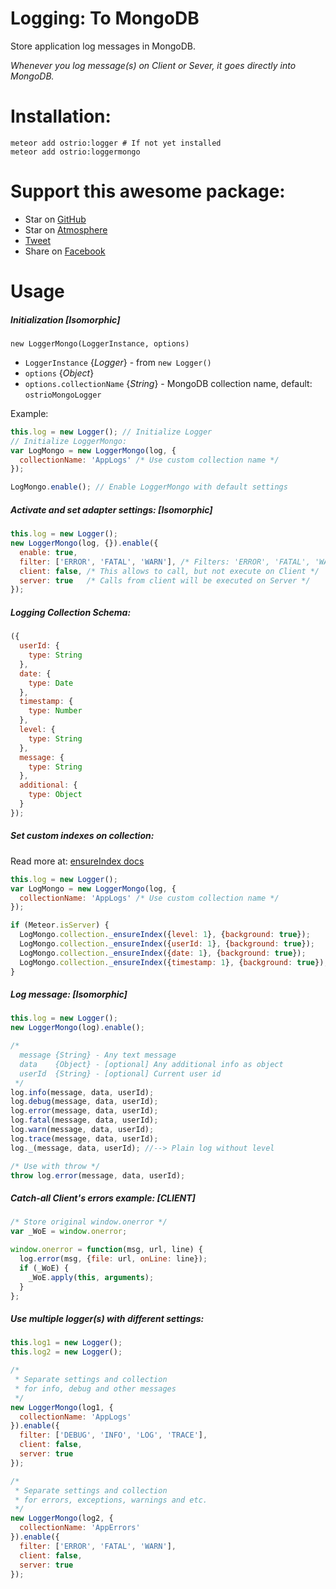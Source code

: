 Logging: To MongoDB
========
Store application log messages in MongoDB.

*Whenever you log message(s) on Client or Sever, it goes directly into MongoDB.*

Installation:
========
```shell
meteor add ostrio:logger # If not yet installed
meteor add ostrio:loggermongo
```

Support this awesome package:
========
 - Star on [GitHub](https://github.com/VeliovGroup/Meteor-logger-mongo)
 - Star on [Atmosphere](https://atmospherejs.com/ostrio/loggermongo)
 - [Tweet](https://twitter.com/share?url=https://github.com/VeliovGroup/Meteor-logger-mongo&text=Store%20%23meteorjs%20log%20messages%20(from%20Client%20%26%20Server)%20in%20MongoDB%20%23javascript%20%23programming%20%23webdev%20via%20%40VeliovGroup)
 - Share on [Facebook](https://www.facebook.com/sharer.php?u=https://github.com/VeliovGroup/Meteor-logger-mongo)

Usage
========
##### Initialization [*Isomorphic*]
`new LoggerMongo(LoggerInstance, options)`
 - `LoggerInstance` {*Logger*} - from `new Logger()`
 - `options` {*Object*}
 - `options.collectionName` {*String*} - MongoDB collection name, default: `ostrioMongoLogger`

Example:
```javascript
this.log = new Logger(); // Initialize Logger
// Initialize LoggerMongo:
var LogMongo = new LoggerMongo(log, {
  collectionName: 'AppLogs' /* Use custom collection name */
});

LogMongo.enable(); // Enable LoggerMongo with default settings
```

##### Activate and set adapter settings: [*Isomorphic*]
```javascript
this.log = new Logger();
new LoggerMongo(log, {}).enable({
  enable: true,
  filter: ['ERROR', 'FATAL', 'WARN'], /* Filters: 'ERROR', 'FATAL', 'WARN', 'DEBUG', 'INFO', 'TRACE', '*' */
  client: false, /* This allows to call, but not execute on Client */
  server: true   /* Calls from client will be executed on Server */
});
```

##### Logging Collection Schema:
```javascript
({
  userId: {
    type: String
  },
  date: {
    type: Date
  },
  timestamp: {
    type: Number
  },
  level: {
    type: String
  },
  message: {
    type: String
  },
  additional: {
    type: Object
  }
});
```

##### Set custom indexes on collection:
Read more at: [ensureIndex docs](https://docs.mongodb.org/manual/reference/method/db.collection.ensureIndex/)
```javascript
this.log = new Logger();
var LogMongo = new LoggerMongo(log, {
  collectionName: 'AppLogs' /* Use custom collection name */
});

if (Meteor.isServer) {
  LogMongo.collection._ensureIndex({level: 1}, {background: true});
  LogMongo.collection._ensureIndex({userId: 1}, {background: true});
  LogMongo.collection._ensureIndex({date: 1}, {background: true});
  LogMongo.collection._ensureIndex({timestamp: 1}, {background: true});
}
```

##### Log message: [*Isomorphic*]
```javascript
this.log = new Logger();
new LoggerMongo(log).enable();

/*
  message {String} - Any text message
  data    {Object} - [optional] Any additional info as object
  userId  {String} - [optional] Current user id
 */
log.info(message, data, userId);
log.debug(message, data, userId);
log.error(message, data, userId);
log.fatal(message, data, userId);
log.warn(message, data, userId);
log.trace(message, data, userId);
log._(message, data, userId); //--> Plain log without level

/* Use with throw */
throw log.error(message, data, userId);
```

##### Catch-all Client's errors example: [*CLIENT*]
```javascript
/* Store original window.onerror */
var _WoE = window.onerror;

window.onerror = function(msg, url, line) {
  log.error(msg, {file: url, onLine: line});
  if (_WoE) {
    _WoE.apply(this, arguments);
  }
};
```

##### Use multiple logger(s) with different settings:
```javascript
this.log1 = new Logger();
this.log2 = new Logger();

/* 
 * Separate settings and collection
 * for info, debug and other messages
 */
new LoggerMongo(log1, {
  collectionName: 'AppLogs'
}).enable({
  filter: ['DEBUG', 'INFO', 'LOG', 'TRACE'],
  client: false,
  server: true
});

/* 
 * Separate settings and collection
 * for errors, exceptions, warnings and etc.
 */
new LoggerMongo(log2, {
  collectionName: 'AppErrors'
}).enable({
  filter: ['ERROR', 'FATAL', 'WARN'],
  client: false,
  server: true
});
```